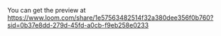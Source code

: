 You can get the preview at https://www.loom.com/share/1e57563482514f32a380dee356f0b760?sid=0b37e8dd-279d-45fd-a0cb-f9eb258e0233
